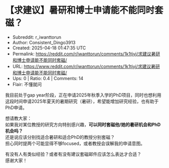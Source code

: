 # 【求建议】暑研和博士申请能不能同时套磁？

- Subreddit: r_iwanttorun
- Author: Consistent_Dingo3913
- Created: 2025-04-18 01:47:35 UTC
- Permalink: https://reddit.com/r/iwanttorun/comments/1k1tjyj/求建议暑研和博士申请能不能同时套磁/
- URL: https://www.reddit.com/r/iwanttorun/comments/1k1tjyj/求建议暑研和博士申请能不能同时套磁/
- Ups: 0 | Ratio: 0.4 | Comments: 14
- Flair: 不懂就问


我目前处于gap
year阶段，正在申请2025年秋季入学的PhD项目，同时也想利用这段时间申请2025年夏天的暑期研究（暑研），希望能增加研究经验，也有助于PhD申请。

想请教大家：  
如果我对某位教授的研究方向特别感兴趣，**可以同时套磁他/她的暑研机会和PhD机会吗？**  
还是说应该分别找适合暑研和适合PhD的教授分别套磁？  
担心同时提两个可能显得不够focused，或者教授会误解我的申请意图。

有没有人有类似经验？或者有没有建议套磁邮件应该怎么表达才合适？  
感谢大家！

